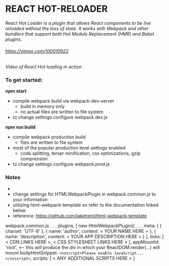 # REACT HOT-RELOADER 

*React Hot Loader is a plugin that allows React components to be live reloaded without the loss of state. It works with Webpack and other bundlers that support both Hot Module Replacement (HMR) and Babel plugins.*



###### https://vimeo.com/100010922
*Video of React Hot loading in action*


### To get started:

  **npm start** 
   * compile webpack build via webpack-dev-server  
     * build in memory only
     * no actual files are written to file system
   * to change settings configure webpack.dev.js
    
  **npm run build** 
   * compile webpack production build
     * files are written to file system
   * most of the popular production level settings enabled
     * code splitting, terser minification, css optimizations, gzip compression
   * to change settings configure webpack.prod.js


### Notes
  
   * 
   * change settings for HTMLWebpackPlugin in webpack.common.js to your information
   * utilizing html-webpack-template so refer to the documentation linked below
   * reference: https://github.com/jaketrent/html-webpack-template
     
   webpack.common.js
   .
   .
   .
   plugins: [
     new HtmlWebpackPlugin({
       .
       .
       .
       meta: [
          {
            charset: 'UTF-8'
          },
          {
            name: 'author',
            content: < YOUR NAME HERE >
          },
          {
            name: 'description',
            content: < YOUR APP DESCRIPTION HERE >
          }
        ],
        links: [
          < CDN LINKS HERE >,
          < CSS STYLESHEET LINKS HERE >
        ],
        appMountId: 'root', <-- this will produce the div in which your ReactDOM.render(...) will mount
        bodyHtmlSnippet: `<noscript>Please enable JavaScript...</noscript>`,
        scripts: [
          < ANY ADDITIONAL SCRIPTS HERE >
        ]
